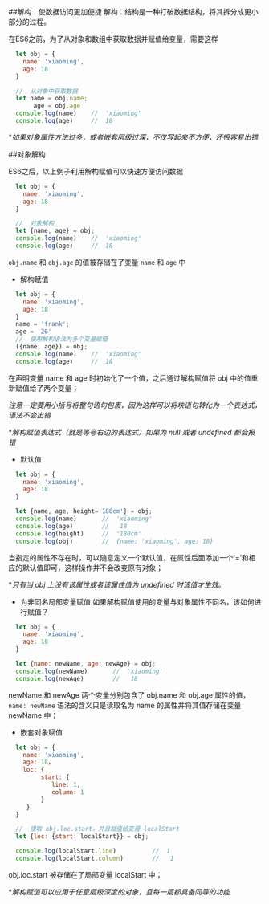 ##解构：使数据访问更加便捷
解构：结构是一种打破数据结构，将其拆分成更小部分的过程。

在ES6之前，为了从对象和数组中获取数据并赋值给变量，需要这样
```js
  let obj = {
    name: 'xiaoming',
    age: 18
  }

  //  从对象中获取数据
  let name = obj.name;
       age = obj.age
  console.log(name)    //  'xiaoming'
  console.log(age)     //  18
```
**如果对象属性方法过多，或者嵌套层级过深，不仅写起来不方便，还很容易出错*

##对象解构

ES6之后，以上例子利用解构赋值可以快速方便访问数据
```js
  let obj = {
    name: 'xiaoming',
    age: 18
  }

  //  对象解构
  let {name, age} = obj;
  console.log(name)    //  'xiaoming'
  console.log(age)     //  18
```
`obj.name` 和 `obj.age` 的值被存储在了变量 `name` 和 `age` 中

- 解构赋值
```js
  let obj = {
    name: 'xiaoming',
    age: 18
  }
  name = 'frank';
  age = '20'
  //  使用解构语法为多个变量赋值
  ({name, age}) = obj;
  console.log(name)    //  'xiaoming'
  console.log(age)     //  18
```
在声明变量 name 和 age 时初始化了一个值，之后通过解构赋值将 obj 中的值重新赋值给了两个变量；

*注意一定要用小括号将整句语句包裹，因为这样可以将块语句转化为一个表达式，语法不会出错*

**解构赋值表达式（就是等号右边的表达式）如果为 null 或者 undefined 都会报错*
- 默认值
```js
  let obj = {
    name: 'xiaoming',
    age: 18
  }

  let {name, age, height='180cm'} = obj;
  console.log(name)       //  'xiaoming'
  console.log(age)        //   18
  console.log(height)     //  '180cm'
  console.log(obj)        //  {name: 'xiaoming', age: 18}
```
当指定的属性不存在时，可以随意定义一个默认值，在属性后面添加一个‘=’和相应的默认值即可，这样操作并不会改变原有对象；

**只有当 obj 上没有该属性或者该属性值为 undefined 时该值才生效。*

- 为非同名局部变量赋值
如果解构赋值使用的变量与对象属性不同名，该如何进行赋值？
```js
  let obj = {
    name: 'xiaoming',
    age: 18
  }

  let {name: newName, age: newAge} = obj;
  console.log(newName)       //  'xiaoming'
  console.log(newAge)        //   18
```
newName 和 newAge 两个变量分别包含了 obj.name 和 obj.age 属性的值，`name: newName` 语法的含义只是读取名为 name 的属性并将其值存储在变量 newName 中；
- 嵌套对象赋值
```js
  let obj = {
    name: 'xiaoming',
    age: 18，
    loc: {
         start: {
            line: 1,
            column: 1 
         }
     }
  }

  //  提取 obj.loc.start，并且赋值给变量 localStart
  let {loc: {start: localStart}} = obj;

  console.log(localStart.line)          //  1
  console.log(localStart.column)        //   1
```
obj.loc.start 被存储在了局部变量 localStart 中；

**解构赋值可以应用于任意层级深度的对象，且每一层都具备同等的功能*


